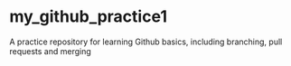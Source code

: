 # my_github_practice1
A practice repository for learning Github basics, including branching, pull requests and merging
